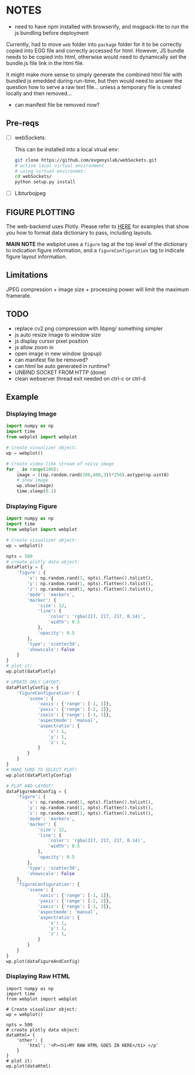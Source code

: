 # NOTES

- need to have npm installed with browserify, and msgpack-lite to run the js bundling before deployment

Currently, had to move `web` folder into `package` folder for it to be correctly copied into EGG file 
and correctly accessed for html. However, JS bundle needs to be copied into html, otherwise would need to 
dynamically set the bundle.js file link in the html file.

It might make more sense to simply generate the combined html file with bundled js emedded during run-time, but 
then would need to answer the question how to serve a raw text file... unless a temporary file is created locally and
then removed...

- can manifest file be removed now?

## Pre-reqs

- [ ] webSockets:
    
    This can be installed into a local virual env:
    
    ```bash
    git clone https://github.com/evgenyslab/webSockets.git
    # active local virtual environment
    # using virtual environemt:
    cd webSockets/
    python setup.py install
    ```
    
- [ ] Libturbojpeg

## FIGURE PLOTTING

The web-backend uses Plotly. Please refer to [HERE](https://plotly.com/javascript/basic-charts/)
for examples that show you how to format data dictionary to pass, including layouts.

**MAIN NOTE** the webplot uses a `figure` tag at the top level of the dictionary to
indication figure information, and a `figureConfiguration` tag to indicate figure 
layout information.

## Limitations

JPEG compression + image size + processing power will limit the maximum framerate.

## TODO

- replace cv2 png compression with libpng/ something simpler
- js auto resize image to window size
- js display cursor pixel position
- js allow zoom in
- open image in new window (popup)
- can manifest file be removed?
- can html be auto generated in runtime?
- UNBIND SOCKET FROM HTTP (done)
- clean webserver thread exit needed on ctrl-c or ctrl-d


## Example

### Displaying Image

```python
import numpy as np
import time
from webplot import webplot

# Create visualizer object:
wp = webplot()

# Create video-like stream of noisy image
for _ in range(100):
    image = ((np.random.rand(200,400,3))*256).astype(np.uint8)
    # show image
    wp.show(image)
    time.sleep(0.1)
```

### Displaying Figure

```python
import numpy as np
import time
from webplot import webplot

# Create visualizer object:
wp = webplot()

npts = 500
# create plotly data object:
dataPlotly = {
    'figure': {
        'x': np.random.rand(1, npts).flatten().tolist(),
        'y': np.random.rand(1, npts).flatten().tolist(),
        'z': np.random.rand(1, npts).flatten().tolist(),
        'mode': 'markers',
        'marker': {
            'size': 12,
            'line': {
                'color': 'rgba(217, 217, 217, 0.14)',
                'width': 0.5
            },
            'opacity': 0.5
        },
        'type': 'scatter3d',
        'showscale': False
    }
}
# plot it:
wp.plot(dataPlotly)

# UPDATE ONLY LAYOUT:
dataPlotlyConfig = {
    'figureConfiguration': {
        'scene': {
            'xaxis': {'range': [-1, 1]},
            'yaxis': {'range': [-2, 2]},
            'zaxis': {'range': [-3, 3]},
            'aspectmode': 'manual',
            'aspectratio': {
                'x': 1,
                'y': 1,
                'z': 1,
            }
        }
    }
}
# MAKE SURE TO SELECT PLOT!
wp.plot(dataPlotlyConfig)

# PLOT AND LAYOUT!
dataFigureAndConfig = {
    'figure': {
        'x': np.random.rand(1, npts).flatten().tolist(),
        'y': np.random.rand(1, npts).flatten().tolist(),
        'z': np.random.rand(1, npts).flatten().tolist(),
        'mode': 'markers',
        'marker': {
            'size': 12,
            'line': {
                'color': 'rgba(217, 217, 217, 0.14)',
                'width': 0.5
            },
            'opacity': 0.5
        },
        'type': 'scatter3d',
        'showscale': False
    },
    'figureConfiguration': {
        'scene': {
            'xaxis': {'range': [-1, 1]},
            'yaxis': {'range': [-2, 2]},
            'zaxis': {'range': [-3, 3]},
            'aspectmode': 'manual',
            'aspectratio': {
                'x': 1,
                'y': 1,
                'z': 1,
            }
        }
    }
}
wp.plot(dataFigureAndConfig)
```

### Displaying Raw HTML

```
import numpy as np
import time
from webplot import webplot

# Create visualizer object:
wp = webplot()

npts = 500
# create plotly data object:
dataHtml= {
    'other': {
        'html': '<P><h1>MY RAW HTML GOES IN HERE</h1> </p'
    }
}
# plot it:
wp.plot(dataHtml)
```
